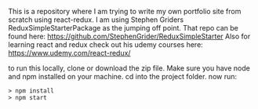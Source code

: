 This is a repository where I am trying to write my own portfolio site from scratch using react-redux.
I am using Stephen Griders ReduxSimpleStarterPackage as the jumping off point.
That repo can be found here: https://github.com/StephenGrider/ReduxSimpleStarter
Also for learning react and redux check out his udemy courses here: https://www.udemy.com/react-redux/

to run this locally, clone or download the zip file. 
Make sure you have node and npm installed on your machine.
cd into the project folder.
now run:
```
> npm install
> npm start
```
